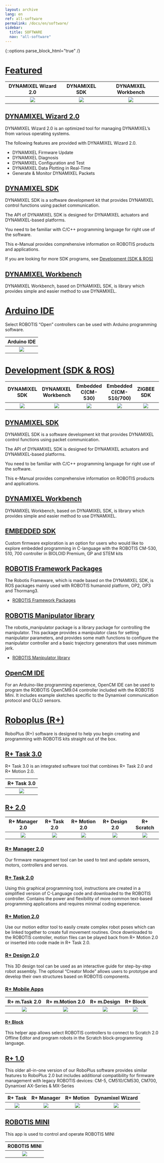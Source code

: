 ```yaml
---
layout: archive
lang: en
ref: all-software
permalink: /docs/en/software/
sidebar:
  title: SOFTWARE
  nav: "all-software"
---
```


{::options parse_block_html="true" /}

# [Featured](#featured)

|                                        DYNAMIXEL Wizard 2.0                                        |                                                   DYNAMIXEL SDK                                                   |                                                 DYNAMIXEL Workbench                                                  |
| :------------------------------------------------------------------------------------------------: | :---------------------------------------------------------------------------------------------------------------: | :------------------------------------------------------------------------------------------------------------------: |
| [![](/assets/images/sw/all_software/software.png)](/docs/en/software/dynamixel/dynamixel_wizard2/) | [![](/assets/images/sw/all_software/icon_dynamixel_sdk.png)](/docs/en/software/dynamixel/dynamixel_sdk/overview/) | [![](/assets/images/sw/all_software/DYNAMIXEL_Workbench_LOGO.png)](/docs/en/software/dynamixel/dynamixel_workbench/) |

## [DYNAMIXEL Wizard 2.0](#dynamixel-wizard-20)

DYNAMIXEL Wizard 2.0 is an optimized tool for managing DYNAMIXEL’s from various operating systems.

The following features are provided with DYNAMIXEL Wizard 2.0.

- DYNAMIXEL Firmware Update
- DYNAMIXEL Diagnosis
- DYNAMIXEL Configuration and Test
- DYNAMIXEL Data Plotting in Real-Time
- Generate & Monitor DYNAMIXEL Packets

## [DYNAMIXEL SDK](#dynamixel-sdk)

DYNAMIXEL SDK is a software development kit that provides DYNAMIXEL control functions using packet communication.

The API of DYNAMIXEL SDK is designed for DYNAMIXEL actuators and DYNAMIXEL-based platforms.

You need to be familiar with C/C++ programming language for right use of the software.

This e-Manual provides comprehensive information on ROBOTIS products and applications.

If you are looking for more SDK programs, see [Development (SDK & ROS)](#development-sdk--ros)

## [DYNAMIXEL Workbench](#dynamixel-workbench)

DYNAMIXEL Workbench, based on DYNAMIXEL SDK, is library which provides simple and easier method to use DYNAMIXEL.

# [Arduino IDE](#arduino-ide)

Select ROBOTIS “Open” controllers can be used with Arduino programming software.

|                                        Arduino IDE                                         |
| :----------------------------------------------------------------------------------------: |
| [![](/assets/images/sw/all_software/icon_arduino_ide.png)](/docs/en/software/arduino_ide/) |

# [Development (SDK & ROS)](#development-sdk--ros)

|                                                   DYNAMIXEL SDK                                                   |                                                 DYNAMIXEL Workbench                                                  |                                                Embedded C(CM-530)                                                 |                                              Embedded C(CM-510/700)                                               |                                                   ZIGBEE SDK                                                   |                                                OpenCM IDE                                                |
| :---------------------------------------------------------------------------------------------------------------: | :------------------------------------------------------------------------------------------------------------------: | :---------------------------------------------------------------------------------------------------------------: | :---------------------------------------------------------------------------------------------------------------: | :------------------------------------------------------------------------------------------------------------: | :------------------------------------------------------------------------------------------------------: |
| [![](/assets/images/sw/all_software/icon_dynamixel_sdk.png)](/docs/en/software/dynamixel/dynamixel_sdk/overview/) | [![](/assets/images/sw/all_software/DYNAMIXEL_Workbench_LOGO.png)](/docs/en/software/dynamixel/dynamixel_workbench/) | [![](/assets/images/sw/all_software/icon_embedded_sdk_530.png)](/docs/en/software/embedded_sdk/embedded_c_cm530/) | [![](/assets/images/sw/all_software/icon_embedded_sdk_510.png)](/docs/en/software/embedded_sdk/embedded_c_cm510/) | [![](/assets/images/sw/all_software/icon_embedded_sdk_zigbee.png)](/docs/en/software/embedded_sdk/zigbee_sdk/) | [![](/assets/images/sw/all_software/icon_opencm_ide.png)](/docs/en/software/opencm_ide/getting_started/) |

## [DYNAMIXEL SDK ](#dynamixel-sdk-)

DYNAMIXEL SDK is a software development kit that provides DYNAMIXEL control functions using packet communication.

The API of DYNAMIXEL SDK is designed for DYNAMIXEL actuators and DYNAMIXEL-based platforms.

You need to be familiar with C/C++ programming language for right use of the software.

This e-Manual provides comprehensive information on ROBOTIS products and applications.

## [DYNAMIXEL Workbench ](#dynamixel-workbench-)

DYNAMIXEL Workbench, based on DYNAMIXEL SDK, is library which provides simple and easier method to use DYNAMIXEL.

## [EMBEDDED SDK](#embedded-sdk)

Custom firmware exploration is an option for users who would like to explore embedded programming in C-language with the ROBOTIS CM-530, 510, 700 controller in BIOLOID Premium, GP and STEM kits

## [ROBOTIS Framework Packages](#robotis-framework-packages)

The Robotis Frameware, which is made based on the DYNAMIXEL SDK, is ROS packages mainly used with ROBOTIS humanoid platform, OP2, OP3 and Thormang3.

- [ROBOTIS Framework Packages](/docs/en/software/robotis_framework_packages/)

## [ROBOTIS Manipulator library](#robotis-manipulator-libs)

The robotis_manipulator package is a library package for controlling the manipulator. This package provides a manipulator class for setting manipulator parameters, and provides some math functions to configure the manipulator controller and a basic trajectory generators that uses minimum jerk.

- [ROBOTIS Manipulator library](/docs/en/software/robotis_manipulator_libs/)

## [OpenCM IDE](#opencm-ide)

For an Arduino-like programming experience, OpenCM IDE can be used to program the ROBOTIS OpenCM9.04 controller included with the ROBOTIS Mini. It includes example sketches specific to the Dynamixel communication protocol and OLLO sensors.

# [Roboplus (R+)](#roboplus-r)

RoboPlus (R+) software is designed to help you begin creating and programming with ROBOTIS kits straight out of the box.

## [R+ Task 3.0](#r-task30)

R+ Task 3.0 is an integrated software tool that combines R+ Task 2.0 and R+ Motion 2.0.

|                                        R+ Task 3.0                                        |
| :---------------------------------------------------------------------------------------: |
| [![](/assets/images/sw/all_software/R+Task3_APP_ICON.png)](/docs/en/software/rplustask3/) |

## [R+ 2.0](#r-20)

|                                       R+ Manager 2.0                                        |                                       R+ Task 2.0                                       |                                        R+ Motion 2.0                                        |                                       R+ Design 2.0                                       |                                         R+ Scratch                                          |
| :-----------------------------------------------------------------------------------------: | :-------------------------------------------------------------------------------------: | :-----------------------------------------------------------------------------------------: | :---------------------------------------------------------------------------------------: | :-----------------------------------------------------------------------------------------: |
| [![](/assets/images/sw/all_software/icon_r_manager.png)](/docs/en/software/rplus2/manager/) | [![](/assets/images/sw/all_software/icon_r_task_2.jpg)](/docs/en/software/rplus2/task/) | [![](/assets/images/sw/all_software/icon_r_motion_2.jpg)](/docs/en/software/rplus2/motion/) | [![](/assets/images/sw/all_software/icon_r_design.jpg)](/docs/en/software/rplus2/design/) | [![](/assets/images/sw/all_software/icon_r_scratch.jpg)](/docs/en/software/rplus2/scratch/) |

### [R+ Manager 2.0](#r-manager-20)

Our firmware management tool can be used to test and update sensors, motors, controllers and servos.

### [R+ Task 2.0](#r-task-20)

Using this graphical programming tool, instructions are created in a simplified version of C-Language code and downloaded to the ROBOTIS controller. Contains the power and flexibility of more common text-based programming applications and requires minimal coding experience.

### [R+ Motion 2.0](#r-motion-20)

Use our motion editor tool to easily create complex robot poses which can be linked together to create full movement routines. Once downloaded to the ROBOTIS controller, motion files can be played back from R+ Motion 2.0 or inserted into code made in R+ Task 2.0.

### [R+ Design 2.0](#r-design-20)

This 3D design tool can be used as an interactive guide for step-by-step robot assembly. The optional “Creator Mode” allows users to prototype and develop their own structures based on ROBOTIS components.

### [R+ Mobile Apps](#r-mohile-apps)

|                                          R+ m.Task 2.0                                           |                                          R+ m.Motion 2.0                                           |                                            R+ m.Design                                             |                                            R+ Block                                             |
| :----------------------------------------------------------------------------------------------: | :------------------------------------------------------------------------------------------------: | :------------------------------------------------------------------------------------------------: | :---------------------------------------------------------------------------------------------: |
| [![](/assets/images/sw/all_software/rplus_m_task2.png)](/docs/en/software/rplus_mobile/mtask20/) | [![](/assets/images/sw/all_software/rplus_m_motion2.png)](/docs/en/software/rplus_mobile/mmotion/) | [![](/assets/images/sw/all_software/rplus_m_design2.png)](/docs/en/software/rplus_mobile/mdesign/) | [![](/assets/images/sw/all_software/rplus_m_block.png)](/docs/en/software/rplus2/rplus2_block/) |

#### [R+ Block](#r-block)

This helper app allows select ROBOTIS controllers to connect to Scratch 2.0 Offline Editor and program robots in the Scratch block-programming language.

## [R+ 1.0](#r-10)

This older all-in-one version of our RoboPlus software provides similar features to RoboPlus 2.0 but includes additional compatibility for firmware management with legacy ROBOTIS devices: CM-5, CM510/CM530, CM700, Dynamixel AX-Series & MX-Series

|                                                R+ Task                                                |                                         R+ Manager                                          |                                         R+ Motion                                         |                                          Dynamixel Wizard                                           |
| :---------------------------------------------------------------------------------------------------: | :-----------------------------------------------------------------------------------------: | :---------------------------------------------------------------------------------------: | :-------------------------------------------------------------------------------------------------: |
| [![](/assets/images/sw/all_software/icon_task10.png)](/docs/en/software/rplus1/task/getting_started/) | [![](/assets/images/sw/all_software/icon_manager10.png)](/docs/en/software/rplus1/manager/) | [![](/assets/images/sw/all_software/icon_motion10.png)](/docs/en/software/rplus1/motion/) | [![](/assets/images/sw/all_software/wizard10_icon.png)](/docs/en/software/rplus1/dynamixel_wizard/) |

## [ROBOTIS MINI](#robotis-mini)

This app is used to control and operate ROBOTIS MINI

|                                           ROBOTIS MINI                                            |
| :-----------------------------------------------------------------------------------------------: |
| [![](/assets/images/sw/all_software/mobile_mini_app.png)](/docs/en/software/mobile_app/mini_app/) |
